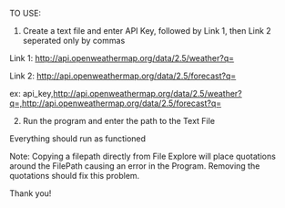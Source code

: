 TO USE:

1. Create a text file and enter API Key, followed by Link 1, then Link 2 seperated only by commas

Link 1: http://api.openweathermap.org/data/2.5/weather?q=

Link 2: http://api.openweathermap.org/data/2.5/forecast?q=

ex: api_key,http://api.openweathermap.org/data/2.5/weather?q=,http://api.openweathermap.org/data/2.5/forecast?q=

2.  Run the program and enter the path to the Text File

   Everything should run as functioned

Note: Copying a filepath directly from File Explore will place quotations around the FilePath causing an error in the Program. Removing the quotations should fix this problem. 

Thank you!
